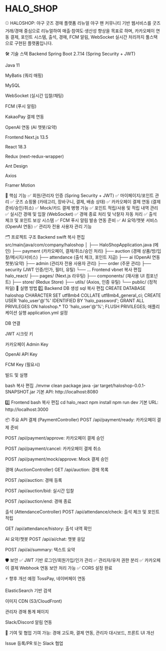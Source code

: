 # HALO_SHOP

⚾ HALOSHOP: 야구 굿즈 경매 플랫폼 리뉴얼
야구 팬 커뮤니티 기반 웹서비스를 굿즈 거래/경매 중심으로 리뉴얼하여 매출·참여도·생산성 향상을 목표로 하며,
카카오페이 연동 결제, 포인트 시스템, 출석, 경매, FCM 알림, WebSocket 실시간 처리까지 풀스택으로 구현된 플랫폼입니다.

🛠️ 기술 스택
Backend
Spring Boot 2.7.14 (Spring Security + JWT)

Java 11

MyBatis (쿼리 매핑)

MySQL

WebSocket (실시간 입찰/채팅)

FCM (푸시 알림)

KakaoPay 결제 연동

OpenAI 연동 (AI 챗봇/요약)

Frontend
Next.js 13.5

React 18.3

Redux (next-redux-wrapper)

Ant Design

Axios

Framer Motion

🚩 핵심 기능
✅ 회원/관리자 인증 (Spring Security + JWT)
✅ 마이페이지/포인트 관리
✅ 굿즈 쇼핑몰 (카테고리, 장바구니, 결제, 배송 상태)
✅ 카카오페이 결제 연동 (결제 준비/승인/취소)
✅ Mock/카드 결제 병행 가능
✅ 포인트 적립/사용 및 적립 내역 관리
✅ 실시간 경매 및 입찰 (WebSocket)
✅ 경매 종료 처리 및 낙찰자 자동 처리
✅ 출석 체크 및 포인트 보상 시스템
✅ FCM 푸시 알림 발송 연동 준비
✅ AI 요약/챗봇 서비스 (OpenAI 연동)
✅ 관리자 전용 사용자 관리 기능

🗂️ 프로젝트 구조
Backend
swift
복사
편집
src/main/java/com/company/haloshop
│
├── HaloShopApplication.java (메인)
├── payment (카카오페이, 결제/취소/승인 처리)
├── auction (경매 상품/방/입찰/메시지/서비스)
├── attendance (출석 체크, 포인트 지급)
├── ai (OpenAI 연동 챗봇/요약)
├── admin (관리자 전용 사용자 관리)
├── order (주문 관리)
├── security (JWT 인증/인가, 필터, 유틸)
└── ...
Frontend
vbnet
복사
편집
halo_react/
├── pages/ (Next.js 라우팅)
├── components/ (재사용 UI 컴포넌트)
├── store/ (Redux Store)
├── utils/ (Axios, 인증 유틸)
└── public/ (정적 파일)
🚀 실행 방법
1️⃣ Backend
DB 생성
sql
복사
편집
CREATE DATABASE haloshop CHARACTER SET utf8mb4 COLLATE utf8mb4_general_ci;
CREATE USER 'halo_user'@'%' IDENTIFIED BY 'halo_password';
GRANT ALL PRIVILEGES ON haloshop.* TO 'halo_user'@'%';
FLUSH PRIVILEGES;
애플리케이션 실행
application.yml 설정

DB 연결

JWT 시크릿 키

카카오페이 Admin Key

OpenAI API Key

FCM Key (필요시)

빌드 및 실행

bash
복사
편집
./mvnw clean package
java -jar target/haloshop-0.0.1-SNAPSHOT.jar
기본 API: http://localhost:8080

2️⃣ Frontend
bash
복사
편집
cd halo_react
npm install
npm run dev
기본 URL: http://localhost:3000

📦 주요 API
결제 (PaymentController)
POST /api/payment/ready: 카카오페이 결제 준비

POST /api/payment/approve: 카카오페이 결제 승인

POST /api/payment/cancel: 카카오페이 결제 취소

POST /api/payment/mock/approve: Mock 결제 승인

경매 (AuctionController)
GET /api/auction: 경매 목록

POST /api/auction: 경매 등록

POST /api/auction/bid: 실시간 입찰

POST /api/auction/end: 경매 종료

출석 (AttendanceController)
POST /api/attendance/check: 출석 체크 및 포인트 적립

GET /api/attendance/history: 출석 내역 확인

AI 요약/챗봇
POST /api/ai/chat: 챗봇 응답

POST /api/ai/summary: 텍스트 요약

🛡️ 보안
✅ JWT 기반 로그인/회원가입/인가 관리
✅ 관리자/유저 권한 분리
✅ 카카오페이 결제 Webhook 연동 보안 처리 가능
✅ CORS 설정 완료

⚡ 향후 개선 예정
TossPay, 네이버페이 연동

ElasticSearch 기반 검색

이미지 CDN (S3/CloudFront)

관리자 경매 통계 페이지

Slack/Discord 알림 연동

👥 기여 및 협업
기여 가능: 경매 고도화, 결제 연동, 관리자 대시보드, 프론트 UI 개선

Issue 등록/PR 또는 Slack 협업
